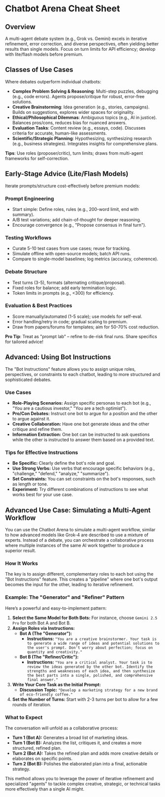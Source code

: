 # Chatbot Arena Cheat Sheet

## Overview
A multi-agent debate system (e.g., Grok vs. Gemini) excels in iterative refinement, error correction, and diverse perspectives, often yielding better results than single models. Focus on turn limits for API efficiency; develop with lite/flash models before premium.

## Classes of Use Cases
Where debates outperform individual chatbots:

- **Complex Problem Solving & Reasoning**: Multi-step puzzles, debugging (e.g., code errors). Agents propose/critique for robust, error-free solutions.
- **Creative Brainstorming**: Idea generation (e.g., stories, campaigns). Builds on suggestions, explores wider spaces for originality.
- **Ethical/Philosophical Dilemmas**: Ambiguous topics (e.g., AI in justice). Balances pros/cons, reduces bias for nuanced answers.
- **Evaluation Tasks**: Content review (e.g., essays, code). Discusses criteria for accurate, human-like assessments.
- **Scientific/Strategic Planning**: Hypothesizing, synthesizing research (e.g., business strategies). Integrates insights for comprehensive plans.

**Tips**: Use roles (proposer/critic), turn limits; draws from multi-agent frameworks for self-correction.

## Early-Stage Advice (Lite/Flash Models)
Iterate prompts/structure cost-effectively before premium models:

### Prompt Engineering
- Start simple: Define roles, rules (e.g., 200-word limit, end with summary).
- A/B test variations; add chain-of-thought for deeper reasoning.
- Encourage convergence (e.g., "Propose consensus in final turn").

### Testing Workflows
- Curate 5-10 test cases from use cases; reuse for tracking.
- Simulate offline with open-source models; batch API runs.
- Compare to single-model baselines; log metrics (accuracy, coherence).

### Debate Structure
- Test turns (3-5), formats (alternating critique/proposal).
- Fixed roles for balance; add early termination logic.
- Token limits in prompts (e.g., <300) for efficiency.

### Evaluation & Best Practices
- Score manually/automated (1-5 scale); use models for self-eval.
- Error handling/retry in code; gradual scaling to premium.
- Draw from papers/forums for templates; aim for 50-70% cost reduction.

**Pro Tip**: Treat as "prompt lab" – refine to de-risk final runs. Share specifics for tailored advice!

## Advanced: Using Bot Instructions

The "Bot Instructions" feature allows you to assign unique roles, perspectives, or constraints to each chatbot, leading to more structured and sophisticated debates.

### Use Cases

-   **Role-Playing Scenarios:** Assign specific personas to each bot (e.g., "You are a cautious investor," "You are a tech optimist").
-   **Pro/Con Debates:** Instruct one bot to argue for a position and the other to argue against it.
-   **Creative Collaboration:** Have one bot generate ideas and the other critique and refine them.
-   **Information Extraction:** One bot can be instructed to ask questions while the other is instructed to answer them based on a provided text.

### Tips for Effective Instructions

-   **Be Specific:** Clearly define the bot's role and goal.
-   **Use Strong Verbs:** Use verbs that encourage specific behaviors (e.g., "challenge," "defend," "analyze," "summarize").
-   **Set Constraints:** You can set constraints on the bot's responses, such as length or tone.
-   **Experiment:** Try different combinations of instructions to see what works best for your use case.

## Advanced Use Case: Simulating a Multi-Agent Workflow

You can use the Chatbot Arena to simulate a multi-agent workflow, similar to how advanced models like Grok-4 are described to use a mixture of experts. Instead of a debate, you can orchestrate a collaborative process where multiple instances of the same AI work together to produce a superior result.

### How It Works

The key is to assign different, complementary roles to each bot using the "Bot Instructions" feature. This creates a "pipeline" where one bot's output becomes the input for the other, leading to iterative refinement.

### Example: The "Generator" and "Refiner" Pattern

Here’s a powerful and easy-to-implement pattern:

1.  **Select the Same Model for Both Bots:** For instance, choose `Gemini 2.5 Pro` for both Bot A and Bot B.
2.  **Assign Roles via Instructions:**
    *   **Bot A (The "Generator"):**
        *   **Instructions:** `"You are a creative brainstormer. Your task is to generate a wide range of ideas and potential solutions to the user's prompt. Don't worry about perfection; focus on quantity and creativity."`
    *   **Bot B (The "Refiner/Critic"):**
        *   **Instructions:** `"You are a critical analyst. Your task is to review the ideas generated by the other bot. Identify the strengths and weaknesses of each idea, and then synthesize the best parts into a single, polished, and comprehensive final answer."`
3.  **Write Your Core Task as the Initial Prompt:**
    *   **Discussion Topic:** `"Develop a marketing strategy for a new brand of eco-friendly coffee."`
4.  **Set the Number of Turns:** Start with 2-3 turns per bot to allow for a few rounds of iteration.

### What to Expect

The conversation will unfold as a collaborative process:

*   **Turn 1 (Bot A):** Generates a broad list of marketing ideas.
*   **Turn 1 (Bot B):** Analyzes the list, critiques it, and creates a more structured, refined plan.
*   **Turn 2 (Bot A):** Takes the refined plan and adds more creative details or elaborates on specific points.
*   **Turn 2 (Bot B):** Polishes the elaborated plan into a final, actionable strategy.

This method allows you to leverage the power of iterative refinement and specialized "agents" to tackle complex creative, strategic, or technical tasks more effectively than a single AI might.
